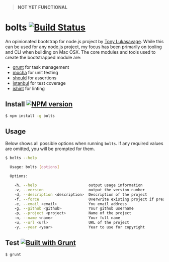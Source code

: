 > **NOT YET FUNCTIONAL**

# bolts [![Build Status](https://travis-ci.org/tonylukasavage/bolts.svg?branch=master)](https://travis-ci.org/tonylukasavage/bolts)

An opinionated bootstrap for node.js project by [Tony Lukasavage](https://twitter.com/tonylukasavage). While this can be used for any node.js project, my focus has been primarily on tooling and CLI when building on Mac OSX. The core modules and tools used to create the bootstrapped module are:

* [grunt](http://gruntjs.com/) for task management
* [mocha](http://visionmedia.github.io/mocha/) for unit testing
* [should](https://github.com/visionmedia/should.js/) for assertions
* [istanbul](https://github.com/gotwarlost/istanbul) for test coverage
* [jshint](http://www.jshint.com/) for linting

## Install [![NPM version](https://badge.fury.io/js/bolts.svg)](http://badge.fury.io/js/bolts)

```bash
$ npm install -g bolts
```

## Usage

Below shows all possible options when running `bolts`. If any required values are omitted, you will be prompted for them.

```bash
$ bolts --help

  Usage: bolts [options]

  Options:

    -h, --help                       output usage information
    -v, --version                    output the version number
    -d, --description <description>  Description of the project
    -f, --force                      Overwrite existing project if present
    -e, --email <email>              You email address
    -g, --github <github>            Your github username
    -p, --project <project>          Name of the project
    -n, --name <name>                Your full name
    -u, --url <url>                  URL of the project
    -y, --year <year>                Year to use for copyright
```

## Test [![Built with Grunt](https://cdn.gruntjs.com/builtwith.png)](http://gruntjs.com/)

```bash
$ grunt
```
